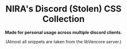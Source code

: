 <div align="center">
  
# NIRA's Discord (Stolen) CSS Collection

**Made for personal usage across multiple discord clients.**

(Almost all snippets are taken from the libVencore server.)